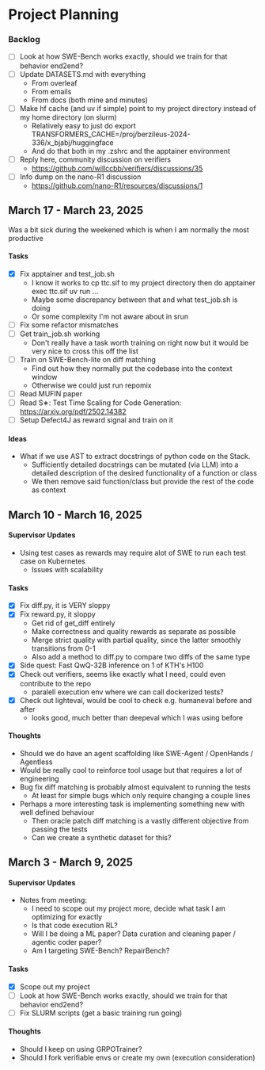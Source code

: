 # Project Planning


### Backlog
- [ ] Look at how SWE-Bench works exactly, should we train for that behavior end2end?
- [ ] Update DATASETS.md with everything
  - From overleaf
  - From emails
  - From docs (both mine and minutes)
- [ ] Make hf cache (and uv if simple) point to my project directory instead of my home directory (on slurm)
  - Relatively easy to just do export TRANSFORMERS_CACHE=/proj/berzileus-2024-336/x_bjabj/huggingface
  - And do that both in my .zshrc and the apptainer environment
- [ ] Reply here, community discussion on verifiers
  - https://github.com/willccbb/verifiers/discussions/35
- [ ] Info dump on the nano-R1 discussion
  - https://github.com/nano-R1/resources/discussions/1


## March 17 - March 23, 2025
Was a bit sick during the weekened which is when I am normally the most productive

#### Tasks
- [x] Fix apptainer and test_job.sh
  - I know it works to cp ttc.sif to my project directory then do apptainer exec ttc.sif uv run ...
  - Maybe some discrepancy between that and what test_job.sh is doing
  - Or some complexity I'm not aware about in srun
- [ ] Fix some refactor mismatches
- [ ] Get train_job.sh working
  - Don't really have a task worth training on right now but it would be very nice to cross this off the list
- [ ] Train on SWE-Bench-lite on diff matching
  - Find out how they normally put the codebase into the context window
  - Otherwise we could just run repomix
- [ ] Read MUFIN paper
- [ ] Read S∗: Test Time Scaling for Code Generation: https://arxiv.org/pdf/2502.14382
- [ ] Setup Defect4J as reward signal and train on it

#### Ideas
- What if we use AST to extract docstrings of python code on the Stack.
  - Sufficiently detailed docstrings can be mutated (via LLM) into a detailed description of the desired functionality of a function or class
  - We then remove said function/class but provide the rest of the code as context


## March 10 - March 16, 2025

#### Supervisor Updates
- Using test cases as rewards may require alot of SWE to run each test case on Kubernetes
  - Issues with scalability

#### Tasks
- [x] Fix diff.py, it is VERY sloppy
- [x] Fix reward.py, it sloppy
  - Get rid of get_diff entirely
  - Make correctness and quality rewards as separate as possible
  - Merge strict quality with partial quality, since the latter smoothly transitions from 0-1
  - Also add a method to diff.py to compare two diffs of the same type 
- [x] Side quest: Fast QwQ-32B inference on 1 of KTH's H100
- [x] Check out verifiers, seems like exactly what I need, could even contribute to the repo
  - paralell execution env where we can call dockerized tests?
- [x] Check out lighteval, would be cool to check e.g. humaneval before and after
  - looks good, much better than deepeval which I was using before


#### Thoughts
- Should we do have an agent scaffolding like SWE-Agent / OpenHands / Agentless
- Would be really cool to reinforce tool usage but that requires a lot of engineering
- Bug fix diff matching is probably almost equivalent to running the tests
  - At least for simple bugs which only require changing a couple lines
- Perhaps a more interesting task is implementing something new with well defined behaviour
  - Then oracle patch diff matching is a vastly different objective from passing the tests
  - Can we create a synthetic dataset for this?


## March 3 - March 9, 2025

#### Supervisor Updates
- Notes from meeting:
  - I need to scope out my project more, decide what task I am optimizing for exactly
  - Is that code execution RL? 
  - Will I be doing a ML paper? Data curation and cleaning paper / agentic coder paper?
  - Am I targeting SWE-Bench? RepairBench?

#### Tasks
- [x] Scope out my project
- [ ] Look at how SWE-Bench works exactly, should we train for that behavior end2end?
- [ ] Fix SLURM scripts (get a basic training run going)

#### Thoughts
- Should I keep on using GRPOTrainer?
- Should I fork verifiable envs or create my own (execution consideration)
